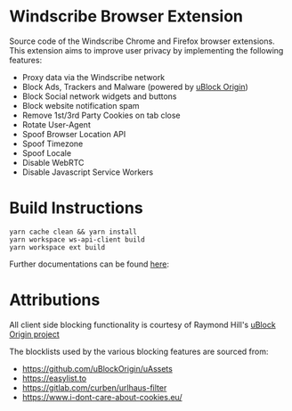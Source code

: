 # Windscribe Browser Extension
Source code of the Windscribe Chrome and Firefox browser extensions. This extension aims to improve user privacy by implementing the following features:

- Proxy data via the Windscribe network
- Block Ads, Trackers and Malware (powered by [uBlock Origin](https://github.com/gorhill/uBlock))
- Block Social network widgets and buttons
- Block website notification spam
- Remove 1st/3rd Party Cookies on tab close
- Rotate User-Agent
- Spoof Browser Location API
- Spoof Timezone
- Spoof Locale
- Disable WebRTC
- Disable Javascript Service Workers

# Build Instructions

```
yarn cache clean && yarn install
yarn workspace ws-api-client build
yarn workspace ext build
```

Further documentations can be found [here](https://github.com/Windscribe/browser-extension/blob/main/modules/ext/docs/index.md):

# Attributions

All client side blocking functionality is courtesy of Raymond Hill's [uBlock Origin project](https://github.com/gorhill/uBlock)

The blocklists used by the various blocking features are sourced from:

- https://github.com/uBlockOrigin/uAssets
- https://easylist.to
- https://gitlab.com/curben/urlhaus-filter
- https://www.i-dont-care-about-cookies.eu/
